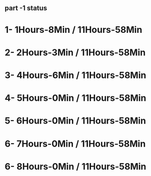 ## part -1 status

# 1- 1Hours-8Min / 11Hours-58Min
# 2- 2Hours-3Min / 11Hours-58Min
# 3- 4Hours-6Min / 11Hours-58Min
# 4- 5Hours-0Min / 11Hours-58Min
# 5- 6Hours-0Min / 11Hours-58Min
# 6- 7Hours-0Min / 11Hours-58Min
# 6- 8Hours-0Min / 11Hours-58Min


